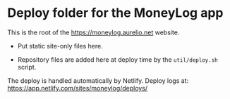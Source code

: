 # Deploy folder for the MoneyLog app

This is the root of the https://moneylog.aurelio.net website.

- Put static site-only files here.

- Repository files are added here at deploy time by the
  `util/deploy.sh` script.

The deploy is handled automatically by Netlify. Deploy logs at:
https://app.netlify.com/sites/moneylog/deploys/
